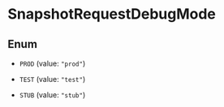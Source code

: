 

# SnapshotRequestDebugMode

## Enum


* `PROD` (value: `"prod"`)

* `TEST` (value: `"test"`)

* `STUB` (value: `"stub"`)



